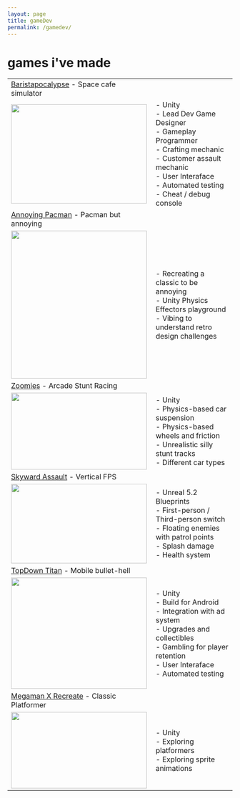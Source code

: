 ```yaml
---
layout: page
title: gameDev
permalink: /gamedev/
---
```

# games i've made

<table>
  <tr>
    <td><a href="http://baristapocalypse.com">Baristapocalypse</a> - Space cafe simulator</td>
  </tr>
  <tr>
    <td><img src="../images/Baristapocalypse.gif" width="304" height="222"></td>
    <td>
    - Unity<br>
    - Lead Dev Game Designer<br>
    - Gameplay Programmer<br>
    - Crafting mechanic<br>
    - Customer assault mechanic<br>
    - User Interaface<br>
    - Automated testing<br>
    - Cheat / debug console<br>
    </td>
  </tr>

  <tr>
    <td><a href="http://github.com/mikestiers/pac-effectors">Annoying Pacman</a> - Pacman but annoying</td>
  </tr>
  <tr>
    <td><img src="../images/Annoying_Pacman.gif" width="304" height="331"></td>
    <td>- Recreating a classic to be annoying<br>
    - Unity Physics Effectors playground<br>
    - Vibing to understand retro design challenges<br>
    </td>
  </tr>

  <tr>
    <td><a href="http://github.com/mikestiers/zoomies">Zoomies</a> - Arcade Stunt Racing</td>
  </tr>
  <tr>
    <td><img src="../images/Zoomies.gif" width="304" height="172"></td>
    <td>
    - Unity<br>
    - Physics-based car suspension<br>
    - Physics-based wheels and friction<br>
    - Unrealistic silly stunt tracks<br>
    - Different car types<br>
    </td>
  </tr>

  <tr>
    <td><a href="http://github.com/mikestiers/SkywardAssault">Skyward Assault</a> - Vertical FPS</td>
  </tr>
  <tr>
    <td><img src="../images/Skyward_Assault.gif" width="304" height="178"></td>
    <td>
    - Unreal 5.2 Blueprints<br>
    - First-person / Third-person switch<br>
    - Floating enemies with patrol points<br>
    - Splash damage<br>
    - Health system<br>
    </td>
  </tr>

  <tr>
    <td><a href="http://github.com/mikestiers/TopDownTitan">TopDown Titan</a> - Mobile bullet-hell</td>
  </tr>
  <tr>
    <td><img src="../images/TopDown_Titan.gif" width="304" height="249"></td>
    <td>
    - Unity<br>
    - Build for Android<br>
    - Integration with ad system<br>
    - Upgrades and collectibles<br>
    - Gambling for player retention<br>
    - User Interaface<br>
    - Automated testing<br>
    </td>
  </tr>

  <tr>
    <td><a href="http://github.com/mikestiers/spacemanx">Megaman X Recreate</a> - Classic Platformer</td>
  </tr>
  <tr>
    <td><img src="../images/Megaman_X_Recreation.gif" width="304" height="171"></td>
    <td>
    - Unity<br>
    - Exploring platformers<br>
    - Exploring sprite animations<br>
    </td>
  </tr>
</table>
